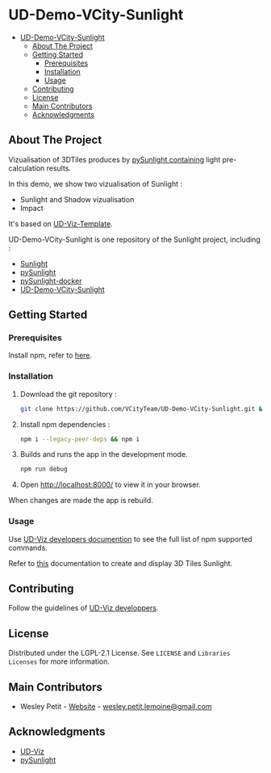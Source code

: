# UD-Demo-VCity-Sunlight

<!-- TOC -->

- [UD-Demo-VCity-Sunlight](#ud-demo-vcity-sunlight)
  - [About The Project](#about-the-project)
  - [Getting Started](#getting-started)
    - [Prerequisites](#prerequisites)
    - [Installation](#installation)
    - [Usage](#usage)
  - [Contributing](#contributing)
  - [License](#license)
  - [Main Contributors](#main-contributors)
  - [Acknowledgments](#acknowledgments)

<!-- /TOC -->

## About The Project

Vizualisation of 3DTiles produces by [pySunlight containing](https://github.com/VCityTeam/pySunlight) light pre-calculation results.

In this demo, we show two vizualisation of Sunlight :

- Sunlight and Shadow vizualisation
- Impact

It's based on [UD-Viz-Template](https://github.com/VCityTeam/UD-Viz-Template).

UD-Demo-VCity-Sunlight is one repository of the Sunlight project, including :

- [Sunlight](https://github.com/VCityTeam/Sunlight)
- [pySunlight](https://github.com/VCityTeam/pySunlight)
- [pySunlight-docker](https://github.com/VCityTeam/pySunlight-docker)
- [UD-Demo-VCity-Sunlight](https://github.com/VCityTeam/UD-Demo-VCity-Sunlight)

## Getting Started

### Prerequisites

Install npm, refer to [here](https://github.com/VCityTeam/UD-SV/blob/master/Tools/ToolNpm.md).

### Installation

1. Download the git repository :

   ```bash
   git clone https://github.com/VCityTeam/UD-Demo-VCity-Sunlight.git && cd UD-Demo-VCity-Sunlight
   ```

2. Install npm dependencies :

   ```bash
   npm i --legacy-peer-deps && npm i
   ```

3. Builds and runs the app in the development mode.

   ```bash
   npm run debug
   ```

4. Open [http://localhost:8000/](http://localhost:8000/) to view it in your browser.

When changes are made the app is rebuild.

### Usage

Use [UD-Viz developers documention](https://github.com/VCityTeam/UD-Viz/blob/master/docs/static/Developers.md#npm-scripts) to see the full list of npm supported commands.

Refer to [this](docs/data-processing/README.md#data-processing) documentation to create and display 3D Tiles Sunlight.

## Contributing

Follow the guidelines of [UD-Viz developpers](https://github.com/VCityTeam/UD-Viz/blob/master/docs/static/Developers.md#developers).

## License

Distributed under the LGPL-2.1 License. See `LICENSE` and `Libraries Licenses` for more information.

## Main Contributors

- Wesley Petit - [Website](https://wesleypetit.fr/) - <wesley.petit.lemoine@gmail.com>

## Acknowledgments

- [UD-Viz](https://github.com/VCityTeam/UD-Viz)
- [pySunlight](https://github.com/VCityTeam/pySunlight)

